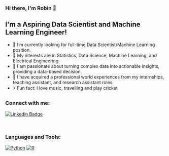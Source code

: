 ### Hi there, I'm Robin 👋

## I'm a Aspiring Data Scientist and Machine Learning Engineer!


- 🔭 I’m currently looking for full-time Data Scientist/Machine Learning position.
- 🥅 My interests are in Statistics, Data Science, Machine Learning, and Electrical Engineering.
- 🌱 I am passionate about turning complex data into actionable insights, providing a data-based decision.
- 👯 I have acquired a professional world experiences from my internships, teaching assistant,
and research assistant roles.
- ⚡ Fun fact: I love music, travelling and play cricket


### Connect with me:

[![Linkedin Badge](https://img.shields.io/badge/-robinyuarizona-blue?style=flat-square&logo=Linkedin&logoColor=white&link=https://www.linkedin.com/in/robinyuarizona/)](https://www.linkedin.com/in/robinyuarizona/)


<br />

### Languages and Tools:
[![Python](https://img.shields.io/static/v1?label=&message=Python&color=3C78A9&logo=python&logoColor=FFFFFF)](https://www.python.org/)
[![R](https://img.shields.io/static/v1?label=&message=R&color=3C78A9&logo=R&logoColor=FFFFFF)](https://www.r-project.org/)



<!--- 
![Robin's github stats](https://github-readme-stats.vercel.app/api?username=robinyUArizona&hide=["issues"]&show_icons=true)

![visitors](https://visitor-badge.glitch.me/badge?page_id=robinyUArizona.robinyUArizona)
-->









